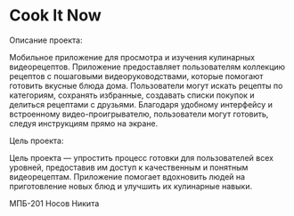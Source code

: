 # Cook It Now

Описание проекта:

Мобильное приложение для просмотра и изучения кулинарных видеорецептов. Приложение предоставляет пользователям коллекцию рецептов с пошаговыми видеоруководствами, которые помогают готовить вкусные блюда дома. Пользователи могут искать рецепты по категориям, сохранять избранные, создавать списки покупок и делиться рецептами с друзьями. Благодаря удобному интерфейсу и встроенному видео-проигрывателю, пользователи могут готовить, следуя инструкциям прямо на экране.

Цель проекта:

Цель проекта — упростить процесс готовки для пользователей всех уровней, предоставив им доступ к качественным и понятным видеорецептам. Приложение помогает вдохновить людей на приготовление новых блюд и улучшить их кулинарные навыки.

МПБ-201 Носов Никита
